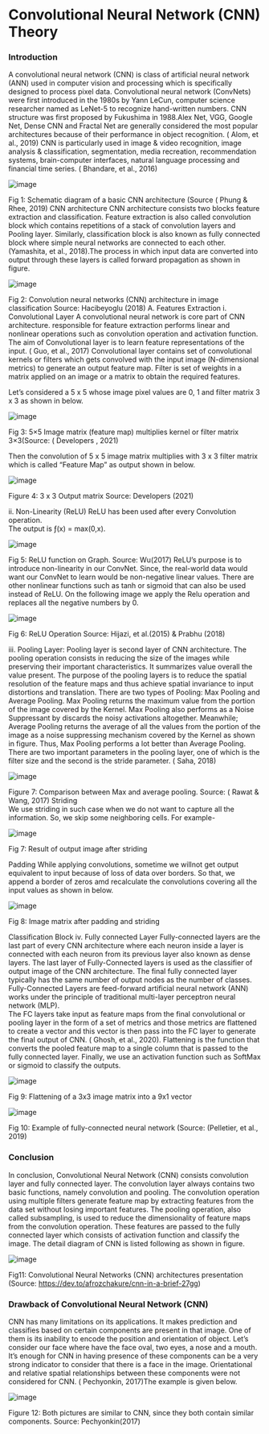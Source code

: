 # Convolutional Neural Network (CNN) Theory 


### Introduction 
A convolutional neural network (CNN) is class of artificial neural network (ANN) used in computer vision and processing which is specifically designed to process pixel data. Convolutional neural network (ConvNets) were first introduced in the 1980s by Yann LeCun, computer science researcher named as LeNet-5 to recognize hand-written numbers. CNN structure was first proposed by Fukushima in 1988.Alex Net, VGG, Google Net, Dense CNN and Fractal Net are generally considered the most popular architectures because of their performance in object recognition. ( Alom, et al., 2019) 
CNN is particularly used in image & video recognition, image analysis & classification, segmentation, media recreation, recommendation systems, brain-computer interfaces, natural language processing and financial time series.  ( Bhandare, et al., 2016) 

![image](https://github.com/Hem5555/Computer-Vision-internship-Projects-2021/assets/121716939/0050c965-1a13-4060-b908-5f6feee47abd)


Fig 1: Schematic diagram of a basic CNN architecture (Source ( Phung & Rhee, 2019) 
CNN architecture 
CNN architecture consists two blocks feature extraction and classification. Feature extraction is also called convolution block which contains repetitions of a stack of convolution layers and Pooling layer. Similarly, classification block is also known as fully connected block where simple neural networks are connected to each other. (Yamashita, et al., 2018).The process in which input data are converted into output through these layers is called forward propagation as shown in figure. 


![image](https://github.com/Hem5555/Computer-Vision-internship-Projects-2021/assets/121716939/e524ed4a-b0b2-4e17-bd8d-094a8215e76d)


Fig 2:  Convolution neural networks (CNN) architecture in image classification 
                                       Source:  Hacibeyoglu (2018) 
A. Features Extraction 
	i. 	Convolutional Layer 
A convolutional neural network is core part of CNN architecture. responsible for feature extraction performs linear and nonlinear operations such as convolution operation and activation function. The aim of Convolutional layer is to learn feature representations of the input. ( Guo, et al., 2017) Convolutional layer contains set of convolutional kernels or filters which gets convolved with the input image (N-dimensional metrics) to generate an output feature map. Filter is set of weights in a matrix applied on an image  or a matrix to obtain the required features. 
 
Let’s considered a 5 x 5 whose image pixel values are 0, 1 and filter matrix 3 x 3 as shown in below. 


![image](https://github.com/Hem5555/Computer-Vision-internship-Projects-2021/assets/121716939/adac4c72-54a7-4dc4-b957-5ea7ff0b98ad)


Fig 3: 5×5 Image matrix (feature map) multiplies kernel or filter matrix 3×3(Source: ( Developers , 2021) 
 
Then the convolution of 5 x 5 image matrix multiplies with 3 x 3 filter matrix which is called “Feature Map” as output shown in below. 


![image](https://github.com/Hem5555/Computer-Vision-internship-Projects-2021/assets/121716939/d979e235-a436-450f-b369-2f280a412356)


 Figure 4: 3 x 3 Output matrix Source: Developers (2021)      
 
ii. 	Non-Linearity (ReLU) 
ReLU has been used after every Convolution operation.  
The output is ƒ(x) = max(0,x).  


![image](https://github.com/Hem5555/Computer-Vision-internship-Projects-2021/assets/121716939/b0626fe5-35ea-4a4c-84bc-1abd1537d3f8)


Fig 5: ReLU function on Graph.  Source: Wu(2017) 
ReLU’s purpose is to introduce non-linearity in our ConvNet. Since, the real-world data would want our ConvNet to learn would be non-negative linear values. There are other nonlinear functions such as tanh or sigmoid that can also be used instead of ReLU. 
On the following image we apply the Relu operation and replaces all the negative numbers by  0. 


![image](https://github.com/Hem5555/Computer-Vision-internship-Projects-2021/assets/121716939/5d84dee5-fb44-45a9-aaad-c8559b4a82e8)

 Fig 6: ReLU Operation Source:   Hijazi, et al.(2015) & Prabhu (2018) 
 
iii. 	Pooling Layer: 
Pooling layer is second layer of CNN architecture. The pooling operation consists in reducing the size of the images while preserving their important characteristics. It summarizes value overall the value present. The purpose of the pooling layers is to reduce the spatial resolution of the feature maps and thus achieve spatial invariance to input distortions and translation. 
There are two types of Pooling: Max Pooling and Average Pooling. Max Pooling returns the maximum value from the portion of the image covered by the Kernel. Max Pooling also performs as a Noise Suppressant by discards the noisy activations altogether. Meanwhile; Average Pooling returns the average of all the values from the portion of the image as a noise suppressing mechanism covered by the Kernel as shown in figure. Thus, Max Pooling performs a lot better than Average Pooling. There are two important parameters in the pooling layer, one of which is the filter size and the second is the stride parameter.    ( Saha, 2018) 
 
 
![image](https://github.com/Hem5555/Computer-Vision-internship-Projects-2021/assets/121716939/35b9dd51-8b89-4b90-a148-fb5583d8b0ab)

Figure 7: Comparison between Max and average pooling. Source:  ( Rawat & Wang, 2017)  Striding  
We use striding in such case when we do not want to capture all the information. So, we skip some neighboring cells. For example- 



![image](https://github.com/Hem5555/Computer-Vision-internship-Projects-2021/assets/121716939/e520c1fa-fcfd-4fec-b71f-8a628cf3ee22)


Fig 7: Result of output image after striding  

Padding 
While applying convolutions, sometime we willnot get output equivalent to input because of loss of data over borders. So that, we append a border of zeros amd recalculate the convolutions covering all the input values as shown in below. 


![image](https://github.com/Hem5555/Computer-Vision-internship-Projects-2021/assets/121716939/c6778091-59e9-420d-ba12-343a1bbdbca1)


Fig 8: Image matrix after padding and striding 
 
 
Classification Block iv. 	Fully connected Layer 
Fully-connected layers are the last part of every CNN architecture where each neuron inside a layer is connected with each neuron from its previous layer also known as dense layers. The last layer of Fully-Connected layers is used as the classifier of output image of the CNN architecture. The final fully connected layer typically has the same number of output nodes as the number of classes. Fully-Connected Layers are feed-forward artificial neural network (ANN) works under the principle of traditional multi-layer perceptron neural network (MLP).  
The FC layers take input as feature maps from the final convolutional or pooling layer in the form of a set of metrics and those metrics are flattened to create a vector and this vector is then pass into the FC layer to generate the final output of CNN. ( Ghosh, et al., 2020). Flattening is the function that converts the pooled feature map to a single column that is passed to the fully connected layer. Finally, we use an activation function such as SoftMax or sigmoid to classify the outputs. 

![image](https://github.com/Hem5555/Computer-Vision-internship-Projects-2021/assets/121716939/f65d4978-bb5a-40cc-91ea-1d2763c668cd)


Fig 9: Flattening of a 3x3 image matrix into a 9x1 vector 

![image](https://github.com/Hem5555/Computer-Vision-internship-Projects-2021/assets/121716939/8ecd77bc-f0e4-47d0-8f8e-44e7ec0a9ef9)


Fig 10: Example of fully-connected neural network (Source: (Pelletier, et al., 2019) 

### Conclusion 

In conclusion, Convolutional Neural Network (CNN) consists convolution layer and fully connected layer. The convolution layer always contains two basic functions, namely convolution and pooling. The convolution operation using multiple filters generate feature map by extracting features from the data set without losing important features. The pooling operation, also called subsampling, is used to reduce the dimensionality of feature maps from the convolution operation. These features are passed to the fully connected layer which consists of activation function and classify the image. The detail diagram of CNN is listed following as shown in figure. 

![image](https://github.com/Hem5555/Computer-Vision-internship-Projects-2021/assets/121716939/3ffe41f7-470a-4fd5-a15d-6cdde4934a48)


Fig11: Convolutional Neural Networks (CNN) architectures presentation 
(Source: https://dev.to/afrozchakure/cnn-in-a-brief-27gg) 


### Drawback of Convolutional Neural Network (CNN) 

CNN has many limitations on its applications. It makes prediction and classifies based on certain components are present in that image. One of them is its inability to encode the position and orientation of object. Let’s consider our face where have the face oval, two eyes, a nose and a mouth. It’s enough for CNN in having presence of these components can be a very strong indicator to consider that there is a face in the image. Orientational and relative spatial relationships between these components were not considered for CNN. ( Pechyonkin, 2017)The example is given below.  


![image](https://github.com/Hem5555/Computer-Vision-internship-Projects-2021/assets/121716939/22f24d44-1eab-4e3c-ab8b-d14b2dbb4a30)


Figure 12: Both pictures are similar to CNN, since they both contain similar components. Source:   Pechyonkin(2017) 






